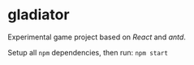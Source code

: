 # gladiator
Experimental game project based on *React* and *antd*.

Setup all `npm` dependencies, then run: `npm start`
